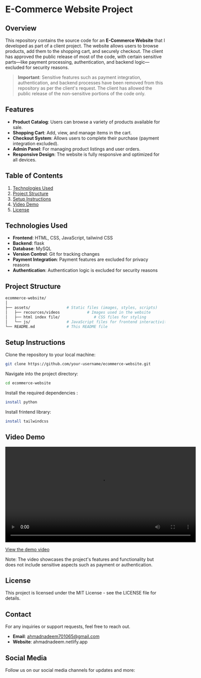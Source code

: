 # E-Commerce Website Project

## Overview
This repository contains the source code for an **E-Commerce Website** that I developed as part of a client project. The website allows users to browse products, add them to the shopping cart, and securely checkout. The client has approved the public release of most of the code, with certain sensitive parts—like payment processing, authentication, and backend logic—excluded for security reasons.

> **Important**: Sensitive features such as payment integration, authentication, and backend processes have been removed from this repository as per the client's request. The client has allowed the public release of the non-sensitive portions of the code only.

## Features
- **Product Catalog**: Users can browse a variety of products available for sale.
- **Shopping Cart**: Add, view, and manage items in the cart.
- **Checkout System**: Allows users to complete their purchase (payment integration excluded).
- **Admin Panel**: For managing product listings and user orders.
- **Responsive Design**: The website is fully responsive and optimized for all devices.

## Table of Contents
1. [Technologies Used](#technologies-used)
2. [Project Structure](#project-structure)
3. [Setup Instructions](#setup-instructions)
4. [Video Demo](#video-demo)
5. [License](#license)

## Technologies Used
- **Frontend**: HTML, CSS, JavaScript, tailwind CSS
- **Backend**: flask
- **Database**: MySQL
- **Version Control**: Git for tracking changes
- **Payment Integration**: Payment features are excluded for privacy reasons
- **Authentication**: Authentication logic is excluded for security reasons

## Project Structure
```bash
ecommerce-website/
│
├── assets/                # Static files (images, styles, scripts)
│   ├── recources/videos            # Images used in the website
│   ├── html index file/               # CSS files for styling
│   └── js/                # JavaScript files for frontend interactivity
└── README.md              # This README file
```

## Setup Instructions
Clone the repository to your local machine:

```bash
git clone https://github.com/your-username/ecommerce-website.git
```

Navigate into the project directory:

```bash
cd ecommerce-website
```

Install the required dependencies :

```bash
install python
```

Install frintend library:

```bash
install tailwindcss
```

## Video Demo
<video width="600" controls>
  <source src="file:///home/muhammad-ahmad-nadeem/Projects/E-commerce-web/resources/s5ywjqscyr2zztugynlw.mp4" type="video/mp4">
  Your browser does not support the video tag.
</video>

[View the demo video](#)

Note: The video showcases the project's features and functionality but does not include sensitive aspects such as payment or authentication.

## License
This project is licensed under the MIT License - see the LICENSE file for details.

## Contact
For any inquiries or support requests, feel free to reach out.

- **Email**: ahmadnadeem701065@gmail.com
- **Website**: ahmadnadeem.netlify.app

## Social Media
Follow us on our social media channels for updates and more:
